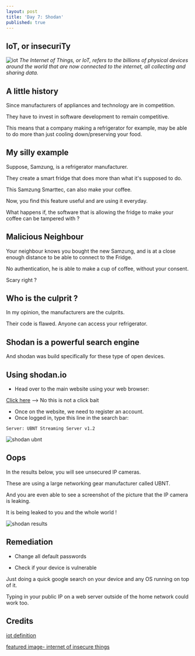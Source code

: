 ```yaml
---
layout: post
title: 'Day 7: Shodan'
published: true
---
```

## IoT, or insecuriTy
![iot](https://github.com/codarrenvelvindron/codarrenvelvindron.github.io/raw/master/images/insecure.jpeg)
_The Internet of Things, or IoT, refers to the billions of physical devices around the world that are now connected to the internet, all collecting and sharing data._

## A little history
Since manufacturers of appliances and technology are in competition.

They have to invest in software development to remain competitive.

This means that a company making a refrigerator for example, may be able to do more than just cooling down/preserving your food.

## My silly example
Suppose, Samzung, is a refrigerator manufacturer.

They create a smart fridge that does more than what it's supposed to do.

This Samzung Smarttec, can also make your coffee.

Now, you find this feature useful and are using it everyday.

What happens if, the software that is allowing the fridge to make your coffee can be tampered with ?

## Malicious Neighbour
Your neighbour knows you bought the new Samzung, and is at a close enough distance to be able to connect to the Fridge.

No authentication, he is able to make a cup of coffee, without your consent.

Scary right ?

## Who is the culprit ?
In my opinion, the manufacturers are the culprits.

Their code is flawed. Anyone can access your refrigerator.

## Shodan is a powerful search engine
And shodan was build specifically for these type of open devices.

## Using shodan.io
 - Head over to the main website using your web browser:

[Click here](https://shodan.io) --> No this is not a click bait 

 - Once on the website, we need to register an account.
 - Once logged in, type this line in the search bar:
```
Server: UBNT Streaming Server v1.2
```
![shodan ubnt](https://github.com/codarrenvelvindron/codarrenvelvindron.github.io/raw/master/images/shodan_search.png)

## Oops
In the results below, you will see unsecured IP cameras.

These are using a large networking gear manufacturer called UBNT.

And you are even able to see a screenshot of the picture that the IP camera is leaking.

It is being leaked to you and the whole world !


![shodan results](https://github.com/codarrenvelvindron/codarrenvelvindron.github.io/raw/master/images/ubnt_railway.png)

## Remediation
 - Change all default passwords
 
 - Check if your device is vulnerable
 
Just doing a quick google search on your device and any OS running on top of it.

Typing in your public IP on a web server outside of the home network could work too.
 
## Credits
[iot definition](https://www.zdnet.com/article/what-is-the-internet-of-things-everything-you-need-to-know-about-the-iot-right-now/#:~:text=The%20Internet%20of%20Things%2C%20or,all%20collecting%20and%20sharing%20data.)

[featured image- internet of insecure things](https://hackernoon.com/internet-of-things-insecurity-is-our-fault-827a9261973d)